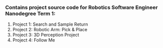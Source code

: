 ### Contains project source code for Robotics Software Engineer Nanodegree Term 1:

1. Project 1: Search and Sample Return
2. Project 2: Robotic Arm: Pick & Place
3. Project 3: 3D Perception Project
4. Project 4: Follow Me